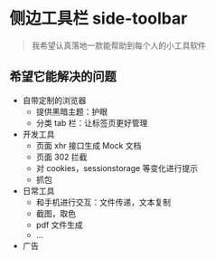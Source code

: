 # 侧边工具栏 side-toolbar

> 我希望认真落地一款能帮助到每个人的小工具软件

## 希望它能解决的问题

- 自带定制的浏览器
  - 提供黑暗主题：护眼
  - 分类 tab 栏：让标签页更好管理
- 开发工具
  - 页面 xhr 接口生成 Mock 文档
  - 页面 302 拦截
  - 对 cookies，sessionstorage 等变化进行提示
  - 抓包
- 日常工具
  - 和手机进行交互：文件传递，文本复制
  - 截图，取色
  - pdf 文件生成
  - ...
- 广告
